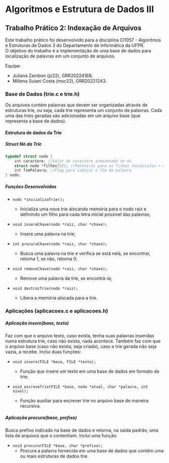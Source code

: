 # Algoritmos e Estrutura de Dados III

## Trabalho Prático 2: Indexação de Arquivos
Este trabalho prático foi desenvolvido para a disciplina CI1057 - Algoritmos e Estruturas de Dados 3 do Departamento de Informática da UFPR. <br>
O objetivo do trabalho é a implementação de uma base de dados para localização de palavras em um conjunto de arquivos.

Equipe: 
- Juliana Zambon (jz22), GRR20224168;
- Millena Suiani Costa (msc22), GRR20221243.

### Base de Dados (trie.c e trie.h)
Os arquivos contém palavras que devem ser organizadas através de estruturas trie, ou seja, cada trie representa um conjunto de palavras. Cada uma das tries geradas são adicionadas em um arquivo base (que representa a base de dados).

#### Estrutura de dados da Trie

##### Struct Nó da Trie

```c
typedef struct nodo {
    int caractere; //Valor do caractere armazenado no nó
    struct nodo *filhos[52]; //Ponteiros para os filhos (minúsculos + maiúsculos)
    int fimPalavra; //Flag para indicar o fim da palavra
} nodo;
```

##### Funções Desenvolvidas

- `nodo *inicializaTrie();`
  - Inicializa uma nova trie alocando memória para 
  o nodo raiz e definindo um filho para cada letra 
  inicial possível das palavras;

- `void insereChave(nodo *raiz, char *chave);`
  - Insere uma palavra na trie;

- `int procuraChave(nodo *raiz, char *chave);`
  - Busca uma palavra na trie e verifica se está 
  nela, se encontrar, retorna 1, se não, retorna 0;

- `void removeChave(nodo *raiz, char *chave);`
  - Remove uma palavra da trie, se encontrá-la;
 
- `void destroiTrie(nodo *raiz);`
  - Libera a memória alocada para a trie.

### Aplicações (aplicacoes.c e aplicacoes.h)

##### Aplicação insere(base, texto) 

Faz com que o arquivo texto, caso exista, tenha suas palavras inseridas numa estrutura trie, caso não exista, nada acontece. Também faz com que o arquivo base (caso não exista, seja criado), caso a trie gerada não seja vazia, a recebe. Inclui duas funções:

- `void insere(FILE *base, FILE *texto);`
  - Função que insere um texto em uma 
  base de dados em formato de trie;
 
- `void escreveTrie(FILE *base, nodo *atual, char *palavra, int nivel);`
  - Função auxiliar para escrever trie no 
  arquivo base de maneira recursiva.

##### Aplicação procura(base, prefixo) 

Busca prefixo indicado na base de dados e retorna, na saída padrão, uma lista de arquivos que o contenham. Inclui uma função: 

- `void procura(FILE *base, char *prefixo);`
  - Procura a palavra fornecida em uma base de dados que 
  contém uma ou mais estruturas de dados trie.